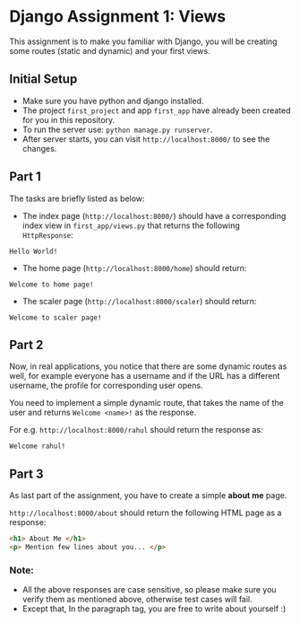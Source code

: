 # Django Assignment 1: Views

This assignment is to make you familiar with Django, you will be creating some routes (static and dynamic) and your first views.

## Initial Setup
- Make sure you have python and django installed.
- The project `first_project` and app `first_app` have already been created for you in this repository.
- To run the server use: `python manage.py runserver`.
- After server starts, you can visit `http://localhost:8000/` to see the changes.

## Part 1
The tasks are briefly listed as below:
- The index page (`http://localhost:8000/`) should have a corresponding index view in `first_app/views.py` that returns the following `HttpResponse`:
```
Hello World!
```
- The home page (`http://localhost:8000/home`) should return:
```
Welcome to home page!
```
- The scaler page (`http://localhost:8000/scaler`) should return:
```
Welcome to scaler page!
```

## Part 2

Now, in real applications, you notice that there are some dynamic routes as well, for example everyone has a username and if the URL has a different username, the profile for corresponding user opens.

You need to implement a simple dynamic route, that takes the name of the user and returns `Welcome <name>!` as the response.

For e.g.
`http://localhost:8000/rahul` should return the response as:
```
Welcome rahul!
```

## Part 3
As last part of the assignment, you have to create a simple **about me** page.

`http://localhost:8000/about` should return the following HTML page as a response:

```html
<h1> About Me </h1>
<p> Mention few lines about you... </p>
```

### Note:
- All the above responses are case sensitive, so please make sure you verify them as mentioned above, otherwise test cases will fail.
- Except that, In the paragraph tag, you are free to write about yourself :)